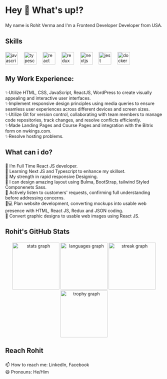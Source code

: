<h1 align="left">Hey 👋 What's up!?</h1>

###

<p align="left">My name is Rohit Verma and I'm a Frontend Developer Developer from USA.</p>

###

<h2 align="left">Skills</h2>

###

<div align="left">
  <img src="https://cdn.jsdelivr.net/gh/devicons/devicon/icons/javascript/javascript-original.svg" height="40" alt="javascript logo"  />
  <img width="12" />
  <img src="https://cdn.jsdelivr.net/gh/devicons/devicon/icons/typescript/typescript-original.svg" height="40" alt="typescript logo"  />
  <img width="12" />
  <img src="https://cdn.jsdelivr.net/gh/devicons/devicon/icons/react/react-original.svg" height="40" alt="react logo"  />
  <img width="12" />
  <img src="https://cdn.jsdelivr.net/gh/devicons/devicon/icons/redux/redux-original.svg" height="40" alt="redux logo"  />
  <img width="12" />
  <img src="https://cdn.jsdelivr.net/gh/devicons/devicon/icons/nextjs/nextjs-original.svg" height="40" alt="nextjs logo"  />
  <img width="12" />
  <img src="https://cdn.jsdelivr.net/gh/devicons/devicon/icons/jest/jest-plain.svg" height="40" alt="jest logo"  />
  <img width="12" />
  <img src="https://cdn.jsdelivr.net/gh/devicons/devicon/icons/docker/docker-original.svg" height="40" alt="docker logo"  />
</div>

###

<h2 align="left">My Work Experience:</h2>

###

<p align="left">✨Utilize HTML, CSS, JavaScript, ReactJS, WordPress to create visually appealing and interactive user interfaces.<br>✨Implement responsive design principles using media queries to ensure seamless user experiences across different devices and screen sizes.<br>✨Utilize Git for version control, collaborating with team members to manage code repositories, track changes, and resolve conflicts efficiently.<br>✨Made Landing Pages and Course Pages and integration with the Bitrix form on nwkings.com.<br>✨Resolve hosting problems.</p>

###

<h2 align="left">What can i do?</h2>

###

<p align="left">🌱 I’m Full Time React JS developer.<br>🌱 Learning Next JS and Typescript to enhance my skillset.<br>💪 My strength in rapid responsive Designing.<br>🎨 I can design amazing layout using Bulma, BootStrap, tailwind Styled Componenets Sass.<br>📝 Actively listen to customers' requests, confirming full understanding before addressing concerns.<br>🧑💻 Plan website development, converting mockups into usable web presence with HTML, React JS, Redux and JSON coding.<br>🔨 Convert graphic designs to usable web images using React JS.</p>

###

<h2 align="left">Rohit's GitHub Stats</h2>

###

<div align="center">
  <img src="https://github-readme-stats.vercel.app/api?username=rohitverma0234&hide_title=false&hide_rank=false&show_icons=true&include_all_commits=true&count_private=true&disable_animations=false&theme=default&locale=en&hide_border=false&order=1" height="150" alt="stats graph"  />
  <img src="https://github-readme-stats.vercel.app/api/top-langs?username=rohitverma0234&locale=en&hide_title=false&layout=compact&card_width=320&langs_count=5&theme=default&hide_border=false&order=2" height="150" alt="languages graph"  />
  <img src="https://streak-stats.demolab.com?user=rohitverma0234&locale=en&mode=daily&theme=default&hide_border=false&border_radius=5&order=3" height="150" alt="streak graph"  />
  <img src="https://github-profile-trophy.vercel.app?username=rohitverma0234&theme=dracula&column=-1&row=1&margin-w=8&margin-h=8&no-bg=true&no-frame=true&order=4" height="150" alt="trophy graph"  />
</div>

###

<h2 align="left">Reach Rohit</h2>

###

<p align="left">📫 How to reach me: LinkedIn, Facebook<br>😄 Pronouns: He/Him</p>

###
